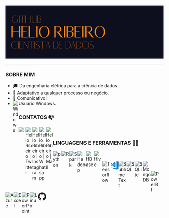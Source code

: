 ### <p align="center">
  <img src="https://github.com/helioribeiro/helioribeiro/blob/main/COVER_GIT_HOME.png" >
</p>

---

### SOBRE MIM

- 🎓 Da engenharia elétrica para a ciência de dados.
- 🧐 Adaptativo a qualquer processo ou negócio.
- 📢 Comunicativo!
- <img align="left" alt="Windows" width="18px" src="https://upload.wikimedia.org/wikipedia/commons/e/ee/Windows_logo_%E2%80%93_2012_%28dark_blue%29.svg"/>Usuário Windows.

### CONTATOS 📭

[<img align="left"  width="22px" src="https://cdn.jsdelivr.net/npm/simple-icons@3.4.0/icons/linkedin.svg" />](https://www.linkedin.com/in/helioribeiropro/)


[<img align="left" alt="Helio Ribeiro | Twitter" width="22px" src="https://cdn.jsdelivr.net/npm/simple-icons@v3/icons/twitter.svg" />](https://twitter.com/helioarri)


[<img align="left" alt="Helio Ribeiro | Instagram" width="22px" src="https://cdn.jsdelivr.net/npm/simple-icons@v3/icons/instagram.svg" />](https://www.instagram.com/helioarri)


[<img align="left" alt="Helio Ribeiro | Whatsapp" width="22px" src="https://cdn.jsdelivr.net/npm/simple-icons@v3/icons/whatsapp.svg" />](https://bit.ly/wpp-helio-ds)


[<img align="left" alt="Helio Ribeiro | Mail" width="22px" src="https://cdn.jsdelivr.net/npm/simple-icons@v3/icons/gmail.svg" />](mailto:helioribeiropro@gmail.com)


<br />


### LINGUAGENS E FERRAMENTAS 🔨🔧

<img align="left" alt="python" width="26px" src="https://cdn3.iconfinder.com/data/icons/logos-and-brands-adobe/512/267_Python-512.png" />

<img align="left" alt="R" width="26px" src="https://upload.wikimedia.org/wikipedia/commons/thumb/1/1b/R_logo.svg/1920px-R_logo.svg.png" />

<img align="left" alt="Spark" width="26px" src="https://symbols.getvecta.com/stencil_74/36_apache-spark-icon.b3f8a606f9.svg" />

<img align="left" alt="Hadoop" width="26px" src="https://intellitech.pro/wp-content/uploads/2016/12/hadoop-300x293.png" />

<img align="left" alt="HBase" width="26px" src="https://www.brandeps.com/logo-download/H/HBase-logo-vector-01.svg" />

<img align="left" alt="Hive" width="26px" src="https://upload.wikimedia.org/wikipedia/commons/b/bb/Apache_Hive_logo.svg" /> <br>

<img align="left" alt="Tensorflow" width="26px" src="https://www.kubeflow.org/docs/images/logos/TensorFlow.png" />

<img align="left" alt="visual studio code" width="26px" src="https://raw.githubusercontent.com/github/explore/80688e429a7d4ef2fca1e82350fe8e3517d3494d/topics/visual-studio-code/visual-studio-code.png" />

<img align="left" alt="Sublime Text" width="26px" src="https://cdn.worldvectorlogo.com/logos/sublime-text.svg" />

<img align="left" alt="SQL" width="26px" src="https://pngimg.com/uploads/mysql/mysql_PNG23.png" />

<img align="left" alt="SQLite" width="26px" src="https://upload.wikimedia.org/wikipedia/commons/9/97/Sqlite-square-icon.svg" />

<img align="left" alt="MongoDB" width="26px" src="http://db4beginners.com/wp-content/uploads/2017/10/LogoMongoDB-pq.png" /> <br>

<img align="left" alt="PowerBI" width="26px" src="https://upload.wikimedia.org/wikipedia/commons/thumb/c/c9/Power_bi_logo_black.svg/768px-Power_bi_logo_black.svg.png" />

<img align="left" alt="Azure" width="26px" src="https://seeklogo.com/images/M/microsoft-azure-logo-85055C44BE-seeklogo.com.png" />

<img align="left" alt="Excel" width="26px" src="https://upload.wikimedia.org/wikipedia/commons/7/7f/Microsoft_Office_Excel_%282018%E2%80%93present%29.svg" />

<img align="left" alt="PowerPoint" width="26px" src="https://upload.wikimedia.org/wikipedia/commons/2/2e/Microsoft_Office_PowerPoint_%282018%E2%80%93present%29.svg" />

<img align="left" alt="Linux" width="26px" src="https://upload.wikimedia.org/wikipedia/commons/thumb/3/35/Tux.svg/1024px-Tux.svg.png" />

<img align="left" alt="GitHub" width="26px" src="https://raw.githubusercontent.com/github/explore/78df643247d429f6cc873026c0622819ad797942/topics/github/github.png" />

<br />
<br />
<br />
